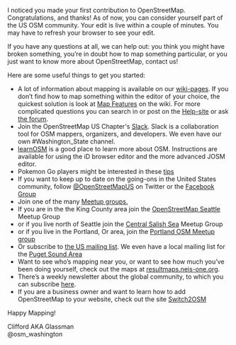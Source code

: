 I noticed you made your first contribution to OpenStreetMap. Congratulations, and thanks! As of now, you can consider yourself part of the US OSM community. Your edit is live within a couple of minutes. You may have to refresh your browser to see your edit.

If you have any questions at all, we can help out: you think you might have broken something, you’re in doubt how to map something particular, or you just want to know more about OpenStreetMap, contact us!

Here are some useful things to get you started:

* A lot of information about mapping is available on our [wiki-pages](http://wiki.openstreetmap.org/). If you don’t find how to map something within the editor of your choice, the quickest solution is look at [Map Features](https://wiki.openstreetmap.org/wiki/Map_Features) on the wiki. For more complicated questions you can search in or post on the [Help-site](http://help.openstreetmap.org) or ask [the forum](http://forum.openstreetmap.org/viewforum.php?id=20).
*  Join the OpenStreetMap US Chapter's [Slack](https://osmus-slack.herokuapp.com/). Slack is a collaboration tool for OSM mappers, organizers, and developers. We even have our own #Washington_State channel.
* [learnOSM](http://learnosm.org) is a good place to learn more about OSM. Instructions are available for using the iD browser editor and the more advanced JOSM editor. 
* Pokemon Go players might be interested in these [tips](https://blog.openstreetmap.org/2016/12/30/tips-pokemon-go/)
* If you want to keep up to date on the going-ons in the United States community, follow [@OpenStreetMapUS](http://twitter.com/OpenStreetMapUS) on Twitter or the [Facebook Group](https://www.facebook.com/groups/osm.us/)
* Join one of the many [Meetup groups.](openstreetmap.meetup.com)
* If you are in the the King County area join the [OpenStreetMap Seattle](http://www.meetup.com/OpenStreetMap-Seattle/) Meetup Group
* or if you live north of Seattle join the [Central Salish Sea](http://www.meetup.com/OpenStreetMap-Central-Salish-Sea) Meetup Group
* or if you live in the Portland, Or area, join the [Portland OSM Meetup group](https://www.meetup.com/OpenStreetMap-Portland/)
* Or subscribe to [the US mailing list](https://lists.openstreetmap.org/listinfo/talk-us). We even have a local mailing list for the [Puget Sound Area](https://lists.openstreetmap.org/listinfo/talk-us-pugetsound)
* Want to see who’s mapping near you, or want to see how much you’ve been doing yourself, check out the maps at [resultmaps.neis-one.org](http://resultmaps.neis-one.org/).
* There’s a weekly newsletter about the global community, to which you can subscribe [here](http://www.weeklyosm.eu/).
* If you are a business owner and want to learn how to add OpenStreetMap to your website, check out the site [Switch2OSM](https://switch2osm.org/)


Happy Mapping!

Clifford AKA Glassman <br>
@osm_washington

